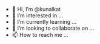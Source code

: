 - 👋 Hi, I’m @kunalkat
- 👀 I’m interested in ...
- 🌱 I’m currently learning ...
- 💞️ I’m looking to collaborate on ...
- 📫 How to reach me ...

<!---
kunalkat/kunalkat is a ✨ special ✨ repository because its `README.md` (this file) appears on your GitHub profile.
You can click the Preview link to take a look at your changes.
--->
